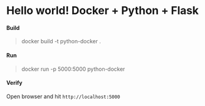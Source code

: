 # Hello world! Docker + Python + Flask

#### Build
> docker build -t python-docker .

#### Run 
> docker run -p 5000:5000 python-docker

#### Verify
Open browser and hit `http://localhost:5000`
